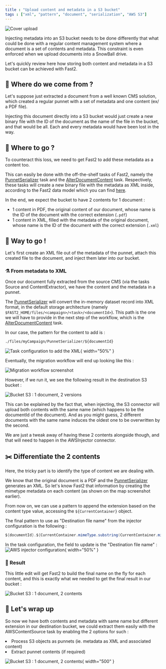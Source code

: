 ```yaml
---
title : "Upload content and metadata in a S3 bucket"
tags : ["xml", "pattern", "document", "serialization", "AWS S3"]
---
```


![Cover upload](../assets/img/cookbooks/cover.png)


Injecting metadata into an S3 bucket needs to be done differently that what could be done with a regular content management system where a document is a set of contents and metadata. This constraint is even enforced when we upload documents into a SnowBall drive.

Let's quickly review here how storing both content and metadata in a S3 bucket can be achieved with Fast2.

## 🧐 Where do we come from ?
Let's suppose just extracted a document from a well known CMS solution, which created a regular punnet with a set of metadata and one content (ex/ a PDF file).

Injecting this document directly into a S3 bucket would just create a new binary file with the ID of the document as the name of the file in the bucket, and that would be all. Each and every metadata would have been lost in the way.

## 🤔 Where to go ?
To counteract this loss, we need to get Fast2 to add these metadata as a content too.

This can easily be done with the off-the-shelf tasks of Fast2, namely the [PunnetSerializer](../../catalog/tool/#PunnetSerializer) task and the [AlterDocumentContent](../../catalog/transformer/#AlterDocumentContent) task. Respectively, these tasks will create a new binary file with the metadata as XML inside, according to the Fast2 data model which you can find [here](../../getting-started/overall-concepts/#punnet).

In the end, we expect the bucket to have 2 contents for 1 document :

- 1 content in PDF, the original content of our document, whose name is the ID of the document with the correct extension (`.pdf`) <br/>
- 1 content in XML, filled with the metadata of the original document, whose name is the ID of the document with the correct extension (`.xml`)



## 🚀 Way to go !
Let's first create an XML file out of the metadata of the punnet, attach this created file to the document, and inject them later into our bucket.


### ⚗️ From metadata to XML
Once our document fully extracted from the source CMS (via the tasks Source and ContentExtractor), we have the content and the metadata in a punnet.

The [PunnetSerializer](../../catalog/tool/#PunnetSerializer) will convert the in-memory dataset record into XML format, in the default storage architecture (namely `$FAST2_HOME/files/<campaign>/<task>/<documentId>`). This path is the one we will have to provide in the next step of the workflow, which is the [AlterDocumentContent](../../catalog/transformer/#AlterDocumentContent) task.

In our case, the pattern for the content to add is :
```txt
./files/myCampaign/PunnetSerializer/${documentId}
```
![Task configuration to add the XML](../assets/img/cookbooks/alter-doc-content.png){ width="50%" }

Eventually, the migration workflow will end up looking like this :

![Migration workflow screenshot](../assets/img/cookbooks/map.png)




However, if we run it, we see the following result in the destination S3 bucket :

![Bucket S3 : 1 document, 2 versions](../assets/img/cookbooks/bucket_2_versions.png)

This can be explained by the fact that, when injecting, the S3 connector will upload both contents with the same name (which happens to be the documentId of the document). And as you might guess, 2 different documents with the same name induces the oldest one to be overwritten by the second.

We are just a tweak away of having these 2 contents alongside though, and that will need to happen in the AWSInjector connector.

## ✂️ Differentiate the 2 contents
Here, the tricky part is to identify the type of content we are dealing with.

We know that the original document is a PDF and the [PunnetSerializer](../../catalog/tool/#PunnetSerializer) generates an XML. So let's know Fast2 that information by creating the mimetype metadata on each content (as shown on the map screenshot earlier).

From now on, we can use a pattern to append the extension based on the content type value, accessing the `${CurrentContainer}` object.

The final pattern to use as "Destination file name" from the injector configuration is the following :
```java
${documentId}.${CurrentContainer.mimeType.substring(CurrentContainer.mimeType.indexOf("/")+1)}
```
In the task configuration, the field to update is the "Destination file name" :
![AWS injector configuration](../assets/img/cookbooks/aws-injector-configuration.png){ width="50%" }







### 🏁 Result
This little edit will get Fast2 to build the final name on the fly for each content, and this is exactly what we needed to get the final result in our bucket :

![Bucket S3 : 1 document, 2 contents](../assets/img/cookbooks/bucket_2_contents.png)

## 👏 Let's wrap up
So now we have both contents and metadata with same name but different extension in our destination bucket, we could extract them easily with the AWSContentSource task by enabling the 2 options for such :

<li>Process S3 objects as punnets (ie. metadata as XML and associated content)</li>
<li>Extract punnet contents (if required)</li>

![Bucket S3 : 1 document, 2 contents](../assets/img/cookbooks/s3-extractor-for-punnet.png){ width="500" }